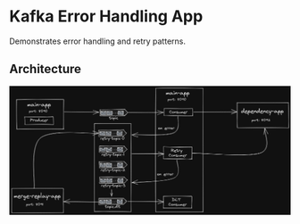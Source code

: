 # Kafka Error Handling App

Demonstrates error handling and retry patterns.

## Architecture

![Image](docs/overview.png)